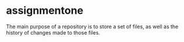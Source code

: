 # assignmentone
The main purpose of a repository is to store a set of files, as well as the history of changes made to those files.